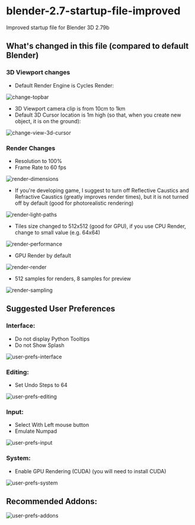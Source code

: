 # blender-2.7-startup-file-improved
Improved startup file for Blender 3D 2.79b

## What's changed in this file (compared to default Blender)

### 3D Viewport changes

* Default Render Engine is Cycles Render:

![change-topbar](https://user-images.githubusercontent.com/391735/54474075-40ccef00-481b-11e9-9383-865e7c231c02.png)

* 3D Viewport camera clip is from 10cm to 1km
* Default 3D Cursor location is 1m high (so that, when you create new object, it is on the ground):

![change-view-3d-cursor](https://user-images.githubusercontent.com/391735/54474124-de282300-481b-11e9-9185-3a3379517b27.png)

### Render Changes

* Resolution to 100%
* Frame Rate to 60 fps

![render-dimensions](https://user-images.githubusercontent.com/391735/54474272-0ca6fd80-481e-11e9-8622-6f21b80dcdab.png)

* If you're developing game, I suggest to turn off Reflective Caustics and Refractive Caustics (greatly improves render times), but it is not turned off by default (good for photorealistic rendering)

![render-light-paths](https://user-images.githubusercontent.com/391735/54474273-0ca6fd80-481e-11e9-9b21-1e21e66659a6.png)

* Tiles size changed to 512x512 (good for GPU), if you use CPU Render, change to small value (e.g. 64x64)

![render-performance](https://user-images.githubusercontent.com/391735/54474274-0d3f9400-481e-11e9-8ec2-e21e91424c4c.png)

* GPU Render by default

![render-render](https://user-images.githubusercontent.com/391735/54474275-0d3f9400-481e-11e9-886b-0ce770b5c22e.png)

* 512 samples for renders, 8 samples for preview

![render-sampling](https://user-images.githubusercontent.com/391735/54474276-0d3f9400-481e-11e9-9800-7e2b3a8ef180.png)

## Suggested User Preferences

### Interface:

* Do not display Python Tooltips
* Do not Show Splash

![user-prefs-interface](https://user-images.githubusercontent.com/391735/54473821-f5fda800-4817-11e9-840b-ab47e6097a02.png)

### Editing:

* Set Undo Steps to 64

![user-prefs-editing](https://user-images.githubusercontent.com/391735/54474000-3d853380-481a-11e9-92d9-f01cf6ae5d16.png)

### Input:

* Select With Left mouse button
* Emulate Numpad

![user-prefs-input](https://user-images.githubusercontent.com/391735/54474002-437b1480-481a-11e9-98cb-d536eee73003.png)

### System:

* Enable GPU Rendering (CUDA) (you will need to install CUDA)

![user-prefs-system](https://user-images.githubusercontent.com/391735/54474006-4c6be600-481a-11e9-91fd-6e4c859d8833.png)

## Recommended Addons:

![user-prefs-addons](https://user-images.githubusercontent.com/391735/54474008-51309a00-481a-11e9-9fe5-10669604e41f.png)
